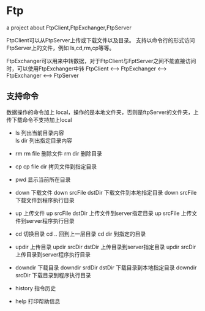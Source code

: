 # Ftp
a project about FtpClient,FtpExchanger,FtpServer

FtpClient可以从FtpServer上传或下载文件以及目录。
  支持以命令行的形式访问FtpServer上的文件，例如 ls,cd,rm,cp等等。
  
FtpExchanger可以用来中转数据，对于FtpClient与FptServer之间不能直接访问时，可以使用FtpExchanger中转
   FtpClient <--> FtpExchanger <--> FtpExchanger <--> FtpServer
   
   
## 支持命令

数据操作的命令加上 local，操作的是本地文件夹，否则是ftpServer的文件夹，上传下载命令不支持加上local

* ls
 列出当前目录内容  
  ls dir 列出指定目录内容         
* rm
  rm file 删除文件
  rm dir  删除目录
* cp
  cp file dir 拷贝文件到指定目录
* pwd 显示当前所在目录
* down  下载文件
   down srcFile dstDir 下载文件到本地指定目录
   down srcFile   下载文件到程序执行目录
* up 上传文件
   up srcFile dstDir 上传文件到server指定目录
   up srcFile  上传文件到server程序执行目录
* cd  切换目录
   cd .. 回到上一层目录
   cd dir 到指定的目录
* updir 上传目录
   updir srcDir dstDir 上传目录到server指定目录
   updir srcDir  上传目录到server程序执行目录
* downdir 下载目录
   downdir srdDir dstDir 下载目录到本地指定目录
   downdir srcDir 下载目录到程序执行目录
   
* history  指令历史
* help 打印帮助信息
                                            

